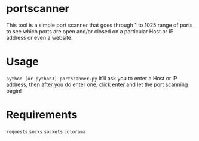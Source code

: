 # portscanner
This tool is a simple port scanner that goes through 1 to 1025 range of ports to see which ports are open and/or closed on a particular Host or IP address or even a website.

# Usage
```python (or python3) portscanner.py``` It'll ask you to enter a Host or IP address, then after you do enter one, click enter and let the port scanning begin!

# Requirements
```requests```
```socks```
```sockets```
```colorama```
